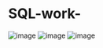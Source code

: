 # SQL-work-
![image](https://github.com/Minhaz000555/SQL-work-/assets/128938912/ccd603de-4db4-425e-9d79-fe053f4defeb)
![image](https://github.com/Minhaz000555/SQL-work-/assets/128938912/ebfe7c87-1762-42a0-a651-0fed3f3668d8)
![image](https://github.com/Minhaz000555/SQL-work-/assets/128938912/e14a2645-ae9a-4614-809f-416e796b7e70)
